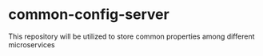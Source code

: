 # common-config-server
This repository will be utilized to store common properties among different microservices
